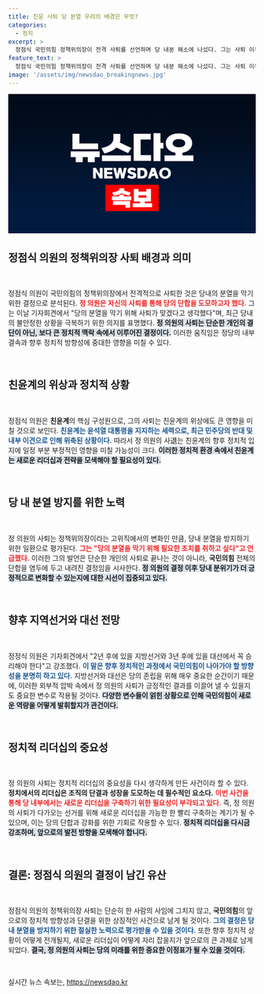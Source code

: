 ```yaml
---
title: 친윤 사퇴 당 분열 우려의 배경은 무엇?
categories:
  - 정치
excerpt: >
  정점식 국민의힘 정책위의장이 전격 사퇴를 선언하며 당 내분 해소에 나섰다. 그는 사퇴 이유로 당 분열 방지를 강조하고, 지방선거와 대통령 선거 승리를 다짐했다. 이로써 친윤계의 향후 방향이 주목받고 있다.
feature_text: >
  정점식 국민의힘 정책위의장이 전격 사퇴를 선언하며 당 내분 해소에 나섰다. 그는 사퇴 이유로 당 분열 방지를 강조하고, 지방선거와 대통령 선거 승리를 다짐했다. 이로써 친윤계의 향후 방향이 주목받고 있다.
image: '/assets/img/newsdao_breakingnews.jpg'
---
```


<p><img src="/assets/img/newsdao_breakingnews.jpg" alt="cryptoinkorea 속보" /></p>

<h2 data-ke-size="size26">정점식 의원의 정책위의장 사퇴 배경과 의미</h2>

<p data-ke-size="size16">&nbsp;</p>

<p>정점식 의원이 국민의힘의 정책위의장에서 전격적으로 사퇴한 것은 당내의 분열을 막기 위한 결정으로 분석된다. <b><span style="color: #ee2323;">정 의원은 자신의 사퇴를 통해 당의 단합을 도모하고자 했다.</span></b> 그는 이날 기자회견에서 "당의 분열을 막기 위해 사퇴가 맞겠다고 생각했다"며, 최근 당내의 불안정한 상황을 극복하기 위한 의지를 표명했다. <b><span style="background-color: #21538527;">정 의원의 사퇴는 단순한 개인의 결단이 아닌, 보다 큰 정치적 맥락 속에서 이루어진 결정이다.</span></b> 이러한 움직임은 정당의 내부 결속과 향후 정치적 방향성에 중대한 영향을 미칠 수 있다.</p>

<p data-ke-size="size16">&nbsp;</p>

<h2 data-ke-size="size26">친윤계의 위상과 정치적 상황</h2>

<p data-ke-size="size16">&nbsp;</p>

<p>정점식 의원은 <b>친윤계</b>의 핵심 구성원으로, 그의 사퇴는 친윤계의 위상에도 큰 영향을 미칠 것으로 보인다. <b><span style="color: #1a5490;">친윤계는 윤석열 대통령을 지지하는 세력으로, 최근 민주당의 반대 및 내부 이견으로 인해 위축된 상황이다.</span></b> 따라서 정 의원의 사退는 친윤계의 향후 정치적 입지에 일정 부분 부정적인 영향을 미칠 가능성이 크다. <b><span style="background-color: #21538527;">이러한 정치적 환경 속에서 친윤계는 새로운 리더십과 전략을 모색해야 할 필요성이 있다.</span></b></p>

<p data-ke-size="size16">&nbsp;</p>

<h2 data-ke-size="size26">당 내 분열 방지를 위한 노력</h2>

<p data-ke-size="size16">&nbsp;</p>

<p>정 의원의 사퇴는 정책위의장이라는 고위직에서의 변화인 만큼, 당내 분열을 방지하기 위한 일환으로 평가된다. <b><span style="color: #ee2323;">그는 "당의 분열을 막기 위해 필요한 조치를 취하고 싶다"고 언급했다.</span></b> 이러한 그의 발언은 단순한 개인의 사퇴로 끝나는 것이 아니라, <b>국민의힘</b> 전체의 단합을 염두에 두고 내려진 결정임을 시사한다. <b><span style="background-color: #21538527;">정 의원의 결정 이후 당내 분위기가 더 긍정적으로 변화할 수 있는지에 대한 시선이 집중되고 있다.</span></b></p>

<p data-ke-size="size16">&nbsp;</p>

<h2 data-ke-size="size26">향후 지역선거와 대선 전망</h2>

<p data-ke-size="size16">&nbsp;</p>

<p>정정식 의원은 기자회견에서 "2년 후에 있을 지방선거와 3년 후에 있을 대선에서 꼭 승리해야 한다"고 강조했다. <b><span style="color: #1a5490;">이 말은 향후 정치적인 과정에서 국민의힘이 나아가야 할 방향성을 분명히 하고 있다.</span></b> 지방선거와 대선은 당의 존립을 위해 매우 중요한 순간이기 때문에, 이러한 외부적 압박 속에서 정 의원의 사퇴가 긍정적인 결과를 이끌어 낼 수 있을지도 중요한 변수로 작용될 것이다. <b><span style="background-color: #21538527;">다양한 변수들이 얽힌 상황으로 인해 국민의힘이 새로운 역량을 어떻게 발휘할지가 관건이다.</span></b></p>

<p data-ke-size="size16">&nbsp;</p>

<h2 data-ke-size="size26">정치적 리더십의 중요성</h2>

<p data-ke-size="size16">&nbsp;</p>

<p>정 의원의 사퇴는 정치적 리더십의 중요성을 다시 생각하게 만든 사건이라 할 수 있다. <b>정치에서의 리더십은 조직의 단결과 성장을 도모하는 데 필수적인 요소다.</b> <b><span style="color: #ee2323;">이번 사건을 통해 당 내부에서는 새로운 리더십을 구축하기 위한 필요성이 부각되고 있다.</span></b> 즉, 정 의원의 사퇴가 다가오는 선거를 위해 새로운 리더십을 가능한 한 빨리 구축하는 계기가 될 수 있으며, 이는 당의 단합과 강화를 위한 기회로 작용할 수 있다. <b><span style="background-color: #21538527;">정치적 리더십을 다시금 강조하며, 앞으로의 발전 방향을 모색해야 합니다.</span></b></p>

<p data-ke-size="size16">&nbsp;</p>

<h2 data-ke-size="size26">결론: 정점식 의원의 결정이 남긴 유산</h2>

<p data-ke-size="size16">&nbsp;</p>

<p>정점식 의원의 정책위의장 사퇴는 단순히 한 사람의 사임에 그치지 않고, <b>국민의힘</b>의 앞으로의 정치적 방향성과 단결을 위한 상징적인 사건으로 남게 될 것이다. <b><span style="color: #1a5490;">그의 결정은 당내 분열을 방지하기 위한 절실한 노력으로 평가받을 수 있을 것이다.</span></b> 또한 향후 정치적 상황이 어떻게 전개될지, 새로운 리더십이 어떻게 자리 잡을지가 앞으로의 큰 과제로 남게 되었다. <b><span style="background-color: #21538527;">결국, 정 의원의 사퇴는 당의 미래를 위한 중요한 이정표가 될 수 있을 것이다.</span></b></p>

<p data-ke-size="size16">&nbsp;</p>
실시간 뉴스 속보는, <a href="https://newsdao.kr" rel="dofollow">https://newsdao.kr</a>


